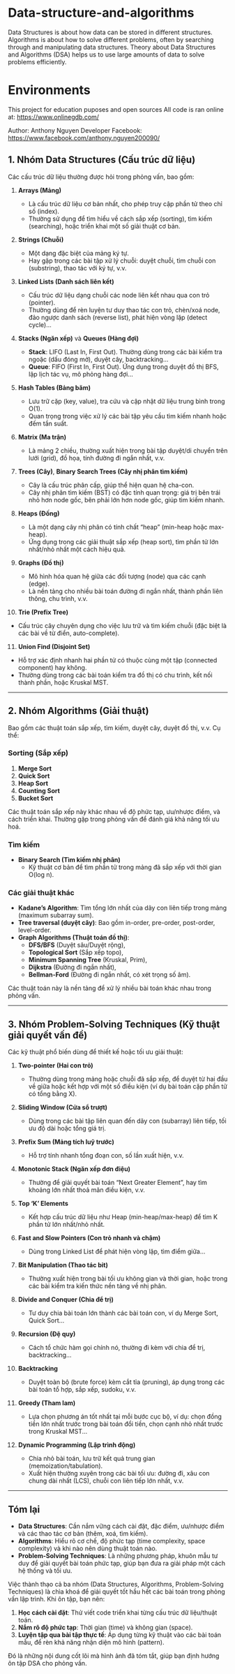 # Data-structure-and-algorithms
Data Structures is about how data can be stored in different structures.  Algorithms is about how to solve different problems, often by searching through and manipulating data structures.  Theory about Data Structures and Algorithms (DSA) helps us to use large amounts of data to solve problems efficiently.

# Environments
This project for education puposes and open sources
All code is ran online at: https://www.onlinegdb.com/

Author: Anthony Nguyen Developer
Facebook: https://www.facebook.com/anthony.nguyen200090/


## 1. Nhóm Data Structures (Cấu trúc dữ liệu)
Các cấu trúc dữ liệu thường được hỏi trong phỏng vấn, bao gồm:

1. **Arrays (Mảng)**  
   - Là cấu trúc dữ liệu cơ bản nhất, cho phép truy cập phần tử theo chỉ số (index).  
   - Thường sử dụng để tìm hiểu về cách sắp xếp (sorting), tìm kiếm (searching), hoặc triển khai một số giải thuật cơ bản.

2. **Strings (Chuỗi)**  
   - Một dạng đặc biệt của mảng ký tự.  
   - Hay gặp trong các bài tập xử lý chuỗi: duyệt chuỗi, tìm chuỗi con (substring), thao tác với ký tự, v.v.

3. **Linked Lists (Danh sách liên kết)**  
   - Cấu trúc dữ liệu dạng chuỗi các node liên kết nhau qua con trỏ (pointer).  
   - Thường dùng để rèn luyện tư duy thao tác con trỏ, chèn/xoá node, đảo ngược danh sách (reverse list), phát hiện vòng lặp (detect cycle)...

4. **Stacks (Ngăn xếp)** và **Queues (Hàng đợi)**  
   - **Stack**: LIFO (Last In, First Out). Thường dùng trong các bài kiểm tra ngoặc (dấu đóng mở), duyệt cây, backtracking...  
   - **Queue**: FIFO (First In, First Out). Ứng dụng trong duyệt đồ thị BFS, lập lịch tác vụ, mô phỏng hàng đợi...

5. **Hash Tables (Bảng băm)**  
   - Lưu trữ cặp (key, value), tra cứu và cập nhật dữ liệu trung bình trong O(1).  
   - Quan trọng trong việc xử lý các bài tập yêu cầu tìm kiếm nhanh hoặc đếm tần suất.

6. **Matrix (Ma trận)**  
   - Là mảng 2 chiều, thường xuất hiện trong bài tập duyệt/di chuyển trên lưới (grid), đồ họa, tính đường đi ngắn nhất, v.v.

7. **Trees (Cây)**, **Binary Search Trees (Cây nhị phân tìm kiếm)**  
   - Cây là cấu trúc phân cấp, giúp thể hiện quan hệ cha-con.  
   - Cây nhị phân tìm kiếm (BST) có đặc tính quan trọng: giá trị bên trái nhỏ hơn node gốc, bên phải lớn hơn node gốc, giúp tìm kiếm nhanh.

8. **Heaps (Đống)**  
   - Là một dạng cây nhị phân có tính chất “heap” (min-heap hoặc max-heap).  
   - Ứng dụng trong các giải thuật sắp xếp (heap sort), tìm phần tử lớn nhất/nhỏ nhất một cách hiệu quả.

9. **Graphs (Đồ thị)**  
   - Mô hình hóa quan hệ giữa các đối tượng (node) qua các cạnh (edge).  
   - Là nền tảng cho nhiều bài toán đường đi ngắn nhất, thành phần liên thông, chu trình, v.v.

10. **Trie (Prefix Tree)**  
   - Cấu trúc cây chuyên dụng cho việc lưu trữ và tìm kiếm chuỗi (đặc biệt là các bài về từ điển, auto-complete).  

11. **Union Find (Disjoint Set)**  
   - Hỗ trợ xác định nhanh hai phần tử có thuộc cùng một tập (connected component) hay không.  
   - Thường dùng trong các bài toán kiểm tra đồ thị có chu trình, kết nối thành phần, hoặc Kruskal MST.

---

## 2. Nhóm Algorithms (Giải thuật)
Bao gồm các thuật toán sắp xếp, tìm kiếm, duyệt cây, duyệt đồ thị, v.v. Cụ thể:

### Sorting (Sắp xếp)
1. **Merge Sort**  
2. **Quick Sort**  
3. **Heap Sort**  
4. **Counting Sort**  
5. **Bucket Sort**  

Các thuật toán sắp xếp này khác nhau về độ phức tạp, ưu/nhược điểm, và cách triển khai. Thường gặp trong phỏng vấn để đánh giá khả năng tối ưu hoá.

### Tìm kiếm
- **Binary Search (Tìm kiếm nhị phân)**  
  - Kỹ thuật cơ bản để tìm phần tử trong mảng đã sắp xếp với thời gian O(log n).

### Các giải thuật khác
- **Kadane’s Algorithm**: Tìm tổng lớn nhất của dãy con liên tiếp trong mảng (maximum subarray sum).  
- **Tree traversal (duyệt cây)**: Bao gồm in-order, pre-order, post-order, level-order.  
- **Graph Algorithms (Thuật toán đồ thị)**: 
  - **DFS/BFS** (Duyệt sâu/Duyệt rộng),  
  - **Topological Sort** (Sắp xếp topo),  
  - **Minimum Spanning Tree** (Kruskal, Prim),  
  - **Dijkstra** (Đường đi ngắn nhất),  
  - **Bellman-Ford** (Đường đi ngắn nhất, có xét trọng số âm).  

Các thuật toán này là nền tảng để xử lý nhiều bài toán khác nhau trong phỏng vấn.

---

## 3. Nhóm Problem-Solving Techniques (Kỹ thuật giải quyết vấn đề)
Các kỹ thuật phổ biến dùng để thiết kế hoặc tối ưu giải thuật:

1. **Two-pointer (Hai con trỏ)**  
   - Thường dùng trong mảng hoặc chuỗi đã sắp xếp, để duyệt từ hai đầu về giữa hoặc kết hợp với một số điều kiện (ví dụ bài toán cặp phần tử có tổng bằng X).

2. **Sliding Window (Cửa sổ trượt)**  
   - Dùng trong các bài tập liên quan đến dãy con (subarray) liên tiếp, tối ưu độ dài hoặc tổng giá trị.

3. **Prefix Sum (Mảng tích luỹ trước)**  
   - Hỗ trợ tính nhanh tổng đoạn con, số lần xuất hiện, v.v.

4. **Monotonic Stack (Ngăn xếp đơn điệu)**  
   - Thường để giải quyết bài toán “Next Greater Element”, hay tìm khoảng lớn nhất thoả mãn điều kiện, v.v.

5. **Top ‘K’ Elements**  
   - Kết hợp cấu trúc dữ liệu như Heap (min-heap/max-heap) để tìm K phần tử lớn nhất/nhỏ nhất.

6. **Fast and Slow Pointers (Con trỏ nhanh và chậm)**  
   - Dùng trong Linked List để phát hiện vòng lặp, tìm điểm giữa...

7. **Bit Manipulation (Thao tác bit)**  
   - Thường xuất hiện trong bài tối ưu không gian và thời gian, hoặc trong các bài kiểm tra kiến thức nền tảng về nhị phân.

8. **Divide and Conquer (Chia để trị)**  
   - Tư duy chia bài toán lớn thành các bài toán con, ví dụ Merge Sort, Quick Sort...

9. **Recursion (Đệ quy)**  
   - Cách tổ chức hàm gọi chính nó, thường đi kèm với chia để trị, backtracking...

10. **Backtracking**  
    - Duyệt toàn bộ (brute force) kèm cắt tỉa (pruning), áp dụng trong các bài toán tổ hợp, sắp xếp, sudoku, v.v.

11. **Greedy (Tham lam)**  
    - Lựa chọn phương án tốt nhất tại mỗi bước cục bộ, ví dụ: chọn đồng tiền lớn nhất trước trong bài toán đổi tiền, chọn cạnh nhỏ nhất trước trong Kruskal MST...

12. **Dynamic Programming (Lập trình động)**  
    - Chia nhỏ bài toán, lưu trữ kết quả trung gian (memoization/tabulation).  
    - Xuất hiện thường xuyên trong các bài tối ưu: đường đi, xâu con chung dài nhất (LCS), chuỗi con liên tiếp lớn nhất, v.v.

---

## Tóm lại
- **Data Structures**: Cần nắm vững cách cài đặt, đặc điểm, ưu/nhược điểm và các thao tác cơ bản (thêm, xoá, tìm kiếm).  
- **Algorithms**: Hiểu rõ cơ chế, độ phức tạp (time complexity, space complexity) và khi nào nên dùng thuật toán nào.  
- **Problem-Solving Techniques**: Là những phương pháp, khuôn mẫu tư duy để giải quyết bài toán phức tạp, giúp bạn đưa ra giải pháp một cách hệ thống và tối ưu.

Việc thành thạo cả ba nhóm (Data Structures, Algorithms, Problem-Solving Techniques) là chìa khoá để giải quyết tốt hầu hết các bài toán trong phỏng vấn lập trình. Khi ôn tập, bạn nên:
1. **Học cách cài đặt**: Thử viết code triển khai từng cấu trúc dữ liệu/thuật toán.  
2. **Nắm rõ độ phức tạp**: Thời gian (time) và không gian (space).  
3. **Luyện tập qua bài tập thực tế**: Áp dụng từng kỹ thuật vào các bài toán mẫu, để rèn khả năng nhận diện mô hình (pattern).  

Đó là những nội dung cốt lõi mà hình ảnh đã tóm tắt, giúp bạn định hướng ôn tập DSA cho phỏng vấn.